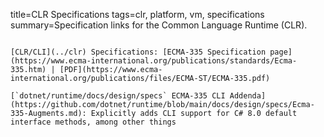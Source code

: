 title=CLR Specifications
tags=clr, platform, vm, specifications
summary=Specification links for the Common Language Runtime (CLR).
~~~~~~

[CLR/CLI](../clr) Specifications: [ECMA-335 Specification page](https://www.ecma-international.org/publications/standards/Ecma-335.htm) | [PDF](https://www.ecma-international.org/publications/files/ECMA-ST/ECMA-335.pdf)

[`dotnet/runtime/docs/design/specs` ECMA-335 CLI Addenda](https://github.com/dotnet/runtime/blob/main/docs/design/specs/Ecma-335-Augments.md): Explicitly adds CLI support for C# 8.0 default interface methods, among other things

